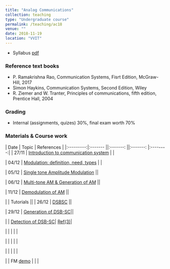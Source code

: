 ```yaml
---
title: "Analog Communications"
collection: teaching
type: "Undergraduate course"
permalink: /teaching/ac18
venue: ""
date: 2018-11-19
location: "VVIT"
---
```



* Syllabus [pdf](http://mpsaradhi.github.io/files/R16AC-Syllabus.pdf)

### Reference text books

* P. Ramakrishna Rao, Communication Systems, Fisrt Edition, McGraw-Hill, 2017
* Simon Haykins, Communication Systems, Second Edition, Wiley
* R. Ziemer and W. Tranter, Principles of communications, fifth edition, Prentice Hall, 2004

### Grading

* Internal (assignments, quizes) 30%, final exam worth 70%


### Materials & Course work

| Date      | Topic                                | References | 
|:---------:|:-------                             ||:-------: ||:-------: |:--------:|
|   27/11   | [Introduction to communication system](http://mpsaradhi.github.io/files/ac18/mps-Unit-I-Lec-01-Introduction.pdf) | |

|   04/12   | [Modulation: definition, need, types](http://mpsaradhi.github.io/files/mps-Unit-I-Lec-02-Modulation.pdf) | |

|   05/12   | [Single tone Amplitude Modulation](http://mpsaradhi.github.io/files/ac18/mps-Unit-I-Lec-03-Amplitude-Modulation-Time-and-Frequency-description.pdf) ||

|   06/12   | [Multi-tone AM & Generation of AM](http://mpsaradhi.github.io/files/ac18/mps-Unit-I-Lec-04-Multi-Tone-AM-Generation-of-AM.pdf) ||

|   11/12   | [Demodulation of AM](http://mpsaradhi.github.io/files/ac18/mps-Unit-I-Lec-05-Demodulation.pdf) ||

|           | Tutorials         || 
|   26/12   | [DSBSC](http://mpsaradhi.github.io/files/ac18/mps-Unit-II-Lec-06-DSBSC.pdf)          ||

|   29/12   | [Generation of DSB-SC](http://mpsaradhi.github.io/files/ac18/mps-Unit-II-Lec-07-DSBSC-Generation.pdf)||

|           | [Detection of DSB-SC](http://mpsaradhi.github.io/files/ac18/mps-Unit-II-Lec-08-DSBSC-Detection-Ref.pdf)| [Ref(3)](http://mpsaradhi.github.io/files/ac18/mps-Unit-II-Lec-08-DSBSC-Detection.pdf)|

|           |          |            |          |

|           |          |            |          |

|           |          |            |          |

|           | FM [demo](/fm-demo.html) |            |          |

